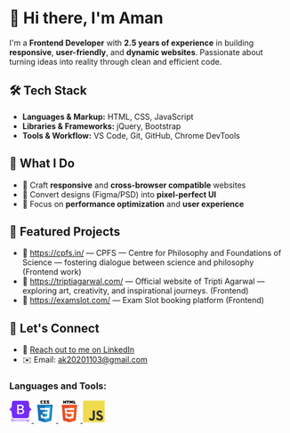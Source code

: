 <h1>👋 Hi there, I'm Aman</h1>

  <p>I'm a <strong>Frontend Developer</strong> with <strong>2.5 years of experience</strong> in building <strong>responsive</strong>, <strong>user-friendly</strong>, and <strong>dynamic websites</strong>. Passionate about turning ideas into reality through clean and efficient code.</p>

  <h2>🛠️ Tech Stack</h2>
  <ul>
    <li><strong>Languages & Markup:</strong> HTML, CSS, JavaScript</li>
    <li><strong>Libraries & Frameworks:</strong> jQuery, Bootstrap</li>
    <li><strong>Tools & Workflow:</strong> VS Code, Git, GitHub, Chrome DevTools</li>
  </ul>

  <h2>🚀 What I Do</h2>
  <ul>
    <li>🔹 Craft <strong>responsive</strong> and <strong>cross-browser compatible</strong> websites</li>
    <li>🔹 Convert designs (Figma/PSD) into <strong>pixel-perfect UI</strong></li>
    <li>🔹 Focus on <strong>performance optimization</strong> and <strong>user experience</strong></li>
  </ul>

  <h2>📂 Featured Projects</h2>
  <ul>
    <li>🔗 <a href="https://cpfs.in/" target="_blank">https://cpfs.in/</a> — CPFS — Centre for Philosophy and Foundations of Science — fostering dialogue between science and philosophy (Frontend work)</li>
    <li>🔗 <a href="https://triptiagarwal.com/" target="_blank">https://triptiagarwal.com/</a> — Official website of Tripti Agarwal — exploring art, creativity, and inspirational journeys.  (Frontend)</li>
    <li>🔗 <a href="https://examslot.com/" target="_blank">https://examslot.com/</a> — Exam Slot booking platform (Frontend)</li>
  </ul>

  <h2>📧 Let's Connect</h2>
  <ul>
    <li>💼 <a href="https://www.linkedin.com/in/aman-kumar-8b553a23b/" target="_blank">Reach out to me on LinkedIn</a></li>
    <li>✉️ Email: <a href="mailto:ak20201103@gmail.com" target="_blank">ak20201103@gmail.com</a></li>
  </ul>

<h3 align="left">Languages and Tools:</h3>
<p align="left"> <a href="https://getbootstrap.com" target="_blank" rel="noreferrer"> <img src="https://raw.githubusercontent.com/devicons/devicon/master/icons/bootstrap/bootstrap-plain-wordmark.svg" alt="bootstrap" width="40" height="40"/> </a> <a href="https://www.w3schools.com/css/" target="_blank" rel="noreferrer"> <img src="https://raw.githubusercontent.com/devicons/devicon/master/icons/css3/css3-original-wordmark.svg" alt="css3" width="40" height="40"/> </a> <a href="https://www.w3.org/html/" target="_blank" rel="noreferrer"> <img src="https://raw.githubusercontent.com/devicons/devicon/master/icons/html5/html5-original-wordmark.svg" alt="html5" width="40" height="40"/> </a> <a href="https://developer.mozilla.org/en-US/docs/Web/JavaScript" target="_blank" rel="noreferrer"> <img src="https://raw.githubusercontent.com/devicons/devicon/master/icons/javascript/javascript-original.svg" alt="javascript" width="40" height="40"/> </a>
</p>
